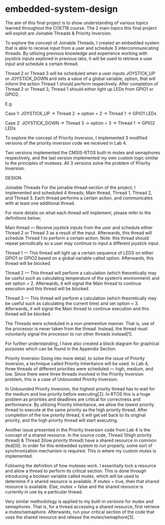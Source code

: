 # embedded-system-design

The aim of this final project is to show understanding of various topics learned throughout the COE718 course. The 2 main topics this final project will exploit are Joinable Threads & Priority Inversion. 

To explore the concept of Joinable Threads, I created an embedded system that is able to receive input from a user and schedule 3 intercommunicating threads. By utilizing previous knowledge and experience working with joystick inputs explored in previous labs, it will be used to retrieve a user input and schedule a certain thread. 

Thread 2 or Thread 3 will be scheduled when a user inputs JOYSTICK_UP or JOYSTICK_DOWN and sets a value of a global variable, option, that will inform the action Thread 1 should perform respectively. After completion of Thread 2 or Thread 3, Thread 1 should either light up LEDs from GPIO1 or GPIO2. 

E.g

Case 1: JOYSTICK_UP → Thread 2 → option = 2 → Thread 1 → GPIO1 LEDs 

Case 2: JOYSTICK_DOWN → Thread 3 → option = 3 → Thread 1 → GPIO2 LEDs 

To explore the concept of Priority Inversion, I implemented 3 modified versions of the priority inversion code we received in Lab 4.

 Two versions implemented the CMSIS-RTOS built-in mutex and semaphores respectively, and the last version implemented my own custom logic similar to the principles of mutexes. All 3 versions solve the problem of Priority Inversion. 

 DESIGN 

Joinable Threads
For the joinable thread section of the project, I implemented and scheduled 4 threads; Main thread, Thread 1, Thread 2, and Thread 3. Each thread performs a certain action, and communicates with at least one additional thread. 

For more details on what each thread will implement, please refer to the definitions below;


Main thread — Receive joystick inputs from the user and schedule either Thread 2 or Thread 3 as a result of the input. Afterwards, this thread will schedule Thread 1 to perform a certain action. Note: this thread should repeat periodically so a user may continue to input a different joystick input. 


Thread 1 — This thread will light up a certain sequence of LEDS on either GPIO1 or GPIO2 based on a global variable called option.  Afterwards, this thread will be blocked.  


Thread 2 — This thread will perform a calculation (which theoretically may be useful such as calculating temperature of the system’s environment) and set option = 2. Afterwards, it will signal the Main thread to continue execution and this thread will be blocked.


Thread 3 — This thread will perform a calculation (which theoretically may be useful such as calculating the current time) and set option = 3. Afterwards, it will signal the Main thread to continue execution and this thread will be blocked.


The Threads were scheduled in a non-prementive manner. That is, use of the processor is never taken from the thread. Instead, the thread must voluntarily signal the processor to run other threads instead[1]. 

For further understanding, I have also created a block diagram for graphical purposes which can be found in the Appendix Section. 

Priority Inversion 
Going into more detail, to solve the issue of Priority Inversion, a technique called Priority Inheritance will be used. In Lab 4, three threads of different priorities were scheduled — high, medium, and low. Since there were three threads involved in the Priority Inversion problem, this is a case of Unbounded Priority Inversion. 


In Unbounded Priority Inversion, the highest priority thread has to wait for the medium and low priority before executing[2]. In RTOS this is a huge problem as priorities and deadlines are critical for correctness and performance. By utilizing Priority Inheritance, we allow the lowest priority thread to execute at the same priority as the high priority thread. After completion of the low priority thread, it will get set back to its original priority, and the high priority thread will start executing.


Another issue presented in the Priority Inversion code from Lab 4 is the concept of a shared resource. In the source code, Thread 1(high priority thread) & Thread 3(low priority thread) have a shared resource in common (led[0]). In order for this embedded system to run properly, some sort of synchronization mechanism is required. This is where my custom mutex is implemented. 


Following the definition of how mutexes work. I essentially lock a resource and allow a thread to perform its critical section. This is done through introducing a boolean variable called mutex, which will be used to determine if a shared resource is available. If mutex = true, then that shared resource is available. Else, mutex = false and the shared resource is currently in use by a particular thread. 

Very similar methodology is applied to my built-in versions for mutex and semaphores. That is, for a thread accessing a shared resource, first retrieve a mutex/semaphore. Afterwards, run your critical section of the code that uses the shared resource and release the mutex/semaphore[3].
